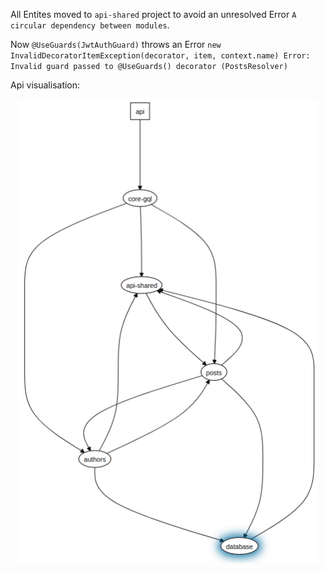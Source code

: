 All Entites moved to `api-shared` project to avoid an unresolved Error `A circular dependency between modules`.

Now `@UseGuards(JwtAuthGuard)` throws an Error `new InvalidDecoratorItemException(decorator, item, context.name) Error: Invalid guard passed to @UseGuards() decorator (PostsResolver)`

Api visualisation:
<p align="center"><img src="./schema.png" width="480"></p>
